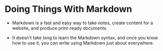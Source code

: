 # Doing Things With Markdown

- Markdown is a fast and easy way to take notes, create content for a website, and produce print-ready documents.

- It doesn’t take long to learn the Markdown syntax, and once you know how to use it, you can write using Markdown just about everywhere.